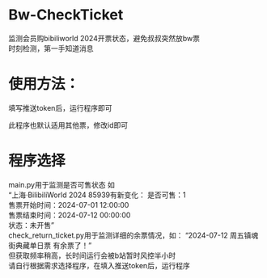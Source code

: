 # Bw-CheckTicket
监测会员购bibiliworld 2024开票状态，避免叔叔突然放bw票  
时刻检测，第一手知道消息  

# 使用方法：  
填写推送token后，运行程序即可  

此程序也默认适用其他票，修改id即可  
# 程序选择  
main.py用于监测是否可售状态  如  
“上海·BilibiliWorld 2024 85939有新变化： 
是否可售：1    
售票开始时间：2024-07-01 12:00:00  
售票结束时间：2024-07-12 00:00:00  
状态：未开售”  
check_return_ticket.py用于监测详细的余票情况，如：
  “2024-07-12 周五镇魂街典藏单日票 有余票了！”  
  但获取频率稍高，长时间运行会被b站暂时风控半小时  
请自行根据需求选择程序，在填入推送token后，运行程序


